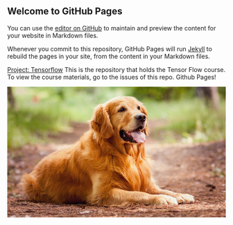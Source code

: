 ## Welcome to GitHub Pages

You can use the [editor on GitHub](https://github.com/jovemmanuelre) to maintain and preview the content for your website in Markdown files.

Whenever you commit to this repository, GitHub Pages will run [Jekyll](https://jekyllrb.com/) to rebuild the pages in your site, from the content in your Markdown files.

[Project: Tensorflow](https://github.com/jovemmanuelre/TensorFlow-Course)
This is the repository that holds the Tensor Flow course. To view the course materials, go to the issues of this repo. Github Pages!

![dog](https://github.com/jovemmanuelre/githubpages-2/blob/main/images/dog.jpeg)
